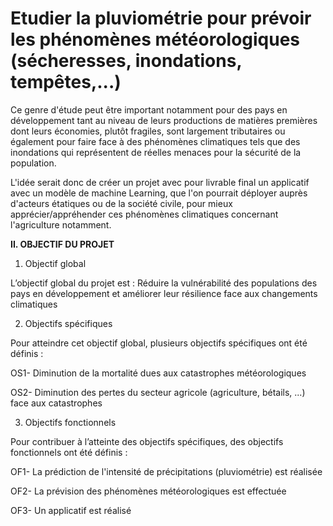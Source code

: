 # Etudier la pluviométrie pour prévoir les phénomènes météorologiques (sécheresses, inondations, tempêtes,...)

Ce genre d'étude peut être important notamment pour des pays en développement tant au niveau de leurs productions de matières premières dont leurs économies, plutôt fragiles, sont largement tributaires ou également pour faire face à des phénomènes climatiques tels que des inondations qui représentent de réelles menaces pour la sécurité de la population.

L'idée serait donc de créer un projet avec pour livrable final un applicatif avec un modèle de machine Learning, que l'on pourrait déployer auprès d'acteurs étatiques ou de la société civile, pour mieux apprécier/appréhender ces phénomènes climatiques concernant l'agriculture notamment.

**II.	OBJECTIF DU PROJET**
1)	Objectif global

L’objectif global du projet est : Réduire la vulnérabilité des populations des pays en développement et améliorer leur résilience face aux changements climatiques

2)	Objectifs spécifiques

Pour atteindre cet objectif global, plusieurs objectifs spécifiques ont été définis :

OS1- Diminution de la mortalité dues aux catastrophes météorologiques

OS2- Diminution des pertes du secteur agricole (agriculture, bétails, ...) face aux catastrophes

3)	Objectifs fonctionnels

Pour contribuer à l’atteinte des objectifs spécifiques, des objectifs fonctionnels ont été définis :

OF1- La prédiction de l'intensité de précipitations (pluviométrie) est réalisée

OF2- La prévision des phénomènes météorologiques est effectuée

OF3- Un applicatif est réalisé
